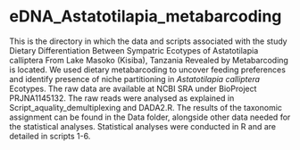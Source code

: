 # eDNA_Astatotilapia_metabarcoding
This is the directory in which the data and scripts associated with the study Dietary Differentiation Between Sympatric Ecotypes of Astatotilapia calliptera From Lake Masoko (Kisiba), Tanzania Revealed by Metabarcoding is located. We used dietary metabarcoding to uncover feeding preferences and identify presence of niche partitioning in _Astatotilapia calliptera_ Ecotypes. The raw data are available at NCBI SRA under BioProject PRJNA1145132. The raw reads were analysed as explained in Script_aquality_demultiplexing and DADA2.R. The results of the taxonomic assignment can be found in the Data folder, alongside other data needed for the statistical analyses. Statistical analyses were conducted in R and are detailed in scripts 1-6. 

